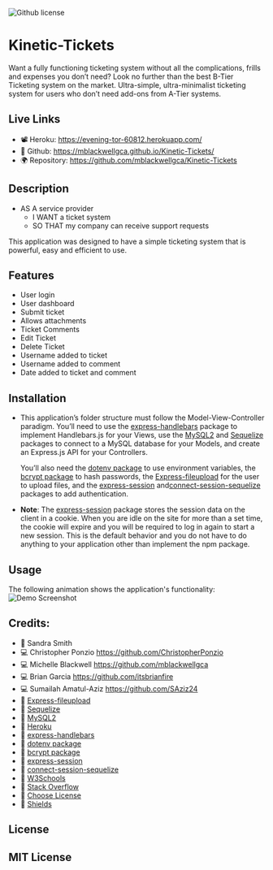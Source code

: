 ![Github license](https://img.shields.io/badge/license-MIT-blueviolet.svg)

# Kinetic-Tickets
Want a fully functioning ticketing system without all the complications, frills and expenses you don’t need? 
Look no further than the best B-Tier Ticketing system on the market. Ultra-simple, ultra-minimalist ticketing system for users who don’t need add-ons from A-Tier systems.

## Live Links
* 📽️ Heroku: https://evening-tor-60812.herokuapp.com/
* 🎥 Github: https://mblackwellgca.github.io/Kinetic-Tickets/
* 🌍 Repository: https://github.com/mblackwellgca/Kinetic-Tickets

## Description
* AS A service provider
    * I WANT a ticket system
    * SO THAT my company can receive support requests

This application was designed to have a simple ticketing system that is powerful, easy and efficient to use. 

## Features
* User login
* User dashboard
* Submit ticket
* Allows attachments
* Ticket Comments
* Edit Ticket
* Delete Ticket
* Username added to ticket
* Username added to comment
* Date added to ticket and comment

## Installation
* This application’s folder structure must follow the Model-View-Controller paradigm. You’ll need to use the [express-handlebars](https://www.npmjs.com/package/express-handlebars) package to implement Handlebars.js for your Views, use the [MySQL2](https://www.npmjs.com/package/mysql2) and [Sequelize](https://www.npmjs.com/package/sequelize) packages to connect to a MySQL database for your Models, and create an Express.js API for your Controllers.

    You’ll also need the [dotenv package](https://www.npmjs.com/package/dotenv) to use environment variables, the [bcrypt package](https://www.npmjs.com/package/bcrypt) to hash passwords, the [Express-fileupload](https://www.npmjs.com/package/express-fileupload) for the user to upload files, and the [express-session](https://www.npmjs.com/package/express-session) and[connect-session-sequelize](https://www.npmjs.com/package/connect-session-sequelize) packages to add authentication.

* **Note**: 
    The [express-session](https://www.npmjs.com/package/express-session) package stores the session data on the client in a cookie. When you are idle on the site for more than a set time, the cookie will expire and you will be required to log in again to start a new session. This is the default behavior and you do not have to do anything to your application other than implement the npm package. 


## Usage
The following animation shows the application's functionality:
![Demo Screenshot](./public/upload/Kinetic-Tickets.gif)

## Credits:
* 🏫 Sandra Smith
* 💻 Christopher Ponzio https://github.com/ChristopherPonzio
* 💻 Michelle Blackwell https://github.com/mblackwellgca 
* 💻 Brian Garcia https://github.com/itsbrianfire
* 💻 Sumailah Amatul-Aziz https://github.com/SAziz24
* 🔗 [Express-fileupload](https://www.npmjs.com/package/express-fileupload)
* 🔗 [Sequelize](https://www.npmjs.com/package/sequelize)
* 🔗 [MySQL2](https://www.npmjs.com/package/mysql2)
* 🔗 [Heroku](https://www.heroku.com)
* 🔗 [express-handlebars](https://www.npmjs.com/package/express-handlebars)
* 🔗 [dotenv package](https://www.npmjs.com/package/dotenv)
* 🔗 [bcrypt package](https://www.npmjs.com/package/bcrypt)
* 🔗 [express-session](https://www.npmjs.com/package/express-session) 
* 🔗 [connect-session-sequelize](https://www.npmjs.com/package/connect-session-sequelize)
* 🔗 [W3Schools](https://www.w3schools.com/)
* 🔗 [Stack Overflow](https://stackoverflow.com/)
* 🔗 [Choose License](https://chooselicense.com/)
* 🔗 [Shields](https://img.shields.io/)

## License
MIT License
---
